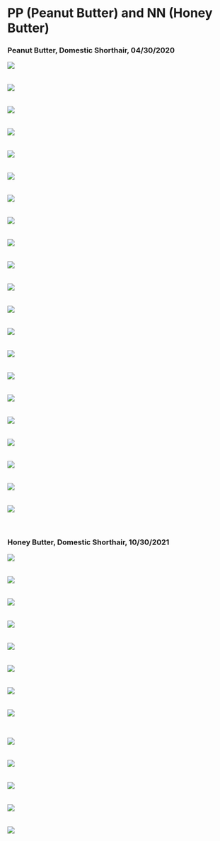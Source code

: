 # PP (Peanut Butter) and NN (Honey Butter)

### Peanut Butter, Domestic Shorthair, 04/30/2020

<!-- PP -->
<img src="/pp/20210321.jpg" align = "center"><br><br><br>
<img src="/pp/20210114.jpeg" align = "center"><br><br><br>
<img src="/pp/WechatIMG2401.jpeg" align = "center"><br><br><br>
<img src="/pp/WechatIMG2386.jpeg" align = "center"><br><br><br>
<img src="/pp/WechatIMG2390.jpeg" align = "center"><br><br><br>
<img src="/pp/WechatIMG2397.jpeg" align = "center"><br><br><br>
<img src="/pp/WechatIMG2382.jpeg" align = "center"><br><br><br>
<img src="/pp/WechatIMG2393.jpeg" align = "center"><br><br><br>
<img src="/pp/WechatIMG2394.jpeg" align = "center"><br><br><br>
<img src="/pp/WechatIMG2395.jpeg" align = "center"><br><br><br>
<img src="/pp/20221218lulu.jpeg" align = "center"><br><br><br>
<img src="/pp/20221218rainbow.jpeg" align = "center"><br><br><br>
<img src="/pp/20210215.jpeg" align = "center"><br><br><br>
<img src="/pp/20210314.jpg" align = "center"><br><br><br>
<img src="/pp/WechatIMG2402.jpeg" align = "center"><br><br><br>
<img src="/pp/WechatIMG2388.jpeg" align = "center"><br><br><br>
<img src="/pp/WechatIMG2389.jpeg" align = "center"><br><br><br>
<img src="/pp/WechatIMG2441.jpeg" align = "center"><br><br><br>
<img src="/pp/WechatIMG3198.jpeg" align = "center"><br><br><br>
<img src="/pp/WechatIMG3400.jpeg" align = "center"><br><br><br>
<img src="/pp/20230109.jpeg" align = "center"><br><br><br>

### Honey Butter, Domestic Shorthair, 10/30/2021

<!-- ## NN -->
<img src="/nn/20230109.jpeg" align = "center"><br><br><br>
<img src="/nn/20230107.jpeg" align = "center"><br><br><br>
<img src="/nn/20230108.jpeg" align = "center"><br><br><br>
<img src="/nn/20220206.jpeg" align = "center"><br><br><br>
<img src="/nn/20220208.jpeg" align = "center"><br><br><br>
<img src="/nn/WechatIMG3398.jpeg" align = "center"><br><br><br>
<img src="/nn/20221218nnn.jpeg" align = "center"><br><br><br>
<img src="/nn/20221218nnnn.jpeg" align = "center"><br><br><br>


<!-- ## PPNN -->
<img src="/ppnn/WechatIMG3395.jpeg" align = "center"><br><br><br>
<img src="/ppnn/WechatIMG3396.jpeg" align = "center"><br><br><br>
<img src="/ppnn/WechatIMG3397.jpeg" align = "center"><br><br><br>
<img src="/ppnn/WechatIMG3399.jpeg" align = "center"><br><br><br>
<img src="/ppnn/20221218ppnn.jpeg" align = "center"><br><br><br>







